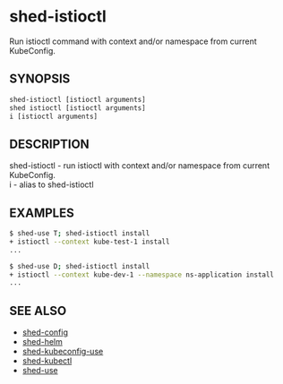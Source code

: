 # shed-istioctl

Run istioctl command with context and/or namespace from current KubeConfig.

## SYNOPSIS

```bash
shed-istioctl [istioctl arguments]
shed istioctl [istioctl arguments]
i [istioctl arguments]
```

## DESCRIPTION

shed-istioctl - run istioctl with context and/or namespace from current KubeConfig.\
i - alias to shed-istioctl

## EXAMPLES

```bash
$ shed-use T; shed-istioctl install
+ istioctl --context kube-test-1 install
...

$ shed-use D; shed-istioctl install
+ istioctl --context kube-dev-1 --namespace ns-application install
...
```

## SEE ALSO

- [shed-config](shed-config.md)
- [shed-helm](shed-helm.md)
- [shed-kubeconfig-use](shed-kubeconfig-use.md)
- [shed-kubectl](shed-kubectl.md)
- [shed-use](shed-use.md)
